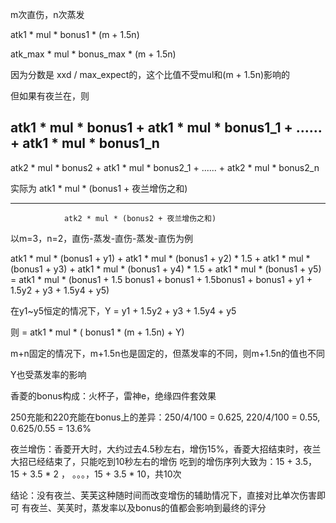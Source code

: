 m次直伤，n次蒸发

atk1 * mul * bonus1 * (m + 1.5n)

atk_max * mul * bonus_max * (m + 1.5n)

因为分数是 xxd / max_expect的，这个比值不受mul和(m + 1.5n)影响的

但如果有夜兰在，则


atk1 * mul * bonus1  + atk1 * mul * bonus1_1 + ...... + atk1 * mul * bonus1_n
-----------------------------------------------------------------------------------------------
atk2 * mul * bonus2  + atk1 * mul * bonus2_1 + ...... + atk2 * mul * bonus2_n

实际为    atk1 * mul * (bonus1  + 夜兰增伤之和)
____________________________________________________
				atk2 * mul * (bonus2 + 夜兰增伤之和)
				
				
以m=3，n=2，直伤-蒸发-直伤-蒸发-直伤为例

atk1 * mul * (bonus1 + y1) + atk1 * mul * (bonus1 + y2) * 1.5 + atk1 * mul * (bonus1 + y3)  + atk1 * mul * (bonus1 + y4) * 1.5 + atk1 * mul * (bonus1 + y5)
= atk1 * mul * (bonus1 + 1.5 bonus1 + bonus1 + 1.5bonus1 + bonus1 + y1 + 1.5y2 +  y3 + 1.5y4 + y5)

在y1~y5恒定的情况下，Y = y1 + 1.5y2 + y3 + 1.5y4 + y5

则 = atk1 * mul * ( bonus1 * (m + 1.5n) + Y)


m+n固定的情况下，m+1.5n也是固定的，但蒸发率的不同，则m+1.5n的值也不同

Y也受蒸发率的影响

香菱的bonus构成：火杯子，雷神e，绝缘四件套效果

250充能和220充能在bonus上的差异：250/4/100 = 0.625,  220/4/100 = 0.55,  0.625/0.55 = 13.6%

夜兰增伤：香菱开大时，大约过去4.5秒左右，增伤15%，香菱大招结束时，夜兰大招已经结束了，只能吃到10秒左右的增伤
吃到的增伤序列大致为：15 + 3.5， 15 +  3.5 * 2 ， 。。。，15 + 3.5 * 10，共10次



结论：没有夜兰、芙芙这种随时间而改变增伤的辅助情况下，直接对比单次伤害即可
有夜兰、芙芙时，蒸发率以及bonus的值都会影响到最终的评分